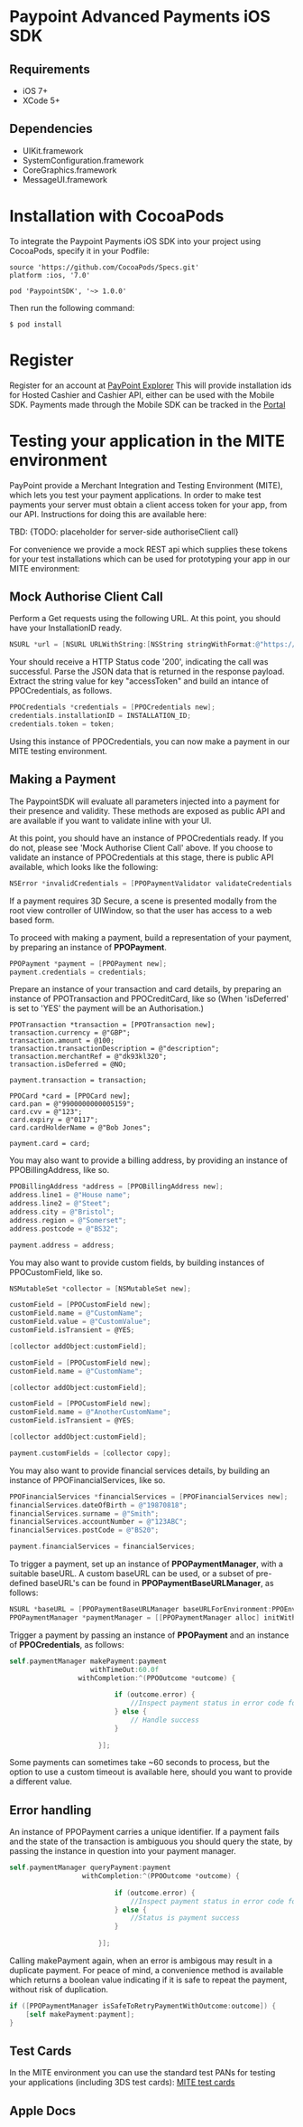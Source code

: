 # Paypoint Advanced Payments iOS SDK

## Requirements

* iOS 7+  
* XCode 5+  

## Dependencies
 
* UIKit.framework  
* SystemConfiguration.framework  
* CoreGraphics.framework  
* MessageUI.framework

# Installation with CocoaPods

To integrate the Paypoint Payments iOS SDK into your project using CocoaPods, specify it in your Podfile:

    source 'https://github.com/CocoaPods/Specs.git'
    platform :ios, '7.0'
    
    pod 'PaypointSDK', '~> 1.0.0'

Then run the following command:

    $ pod install


# Register

Register for an account at [PayPoint Explorer](https://developer.paypoint.com/payments/explore/#/register)
This will provide installation ids for Hosted Cashier and Cashier API, either can be used with the Mobile SDK.
Payments made through the Mobile SDK can be tracked in the [Portal](https://portal.mite.paypoint.net:3443/portal-client/#/en_gb/log_in)

# Testing your application in the MITE environment

PayPoint provide a Merchant Integration and Testing Environment (MITE), which lets you test your payment applications. In order to make test payments your server must obtain a client access token for your app, from our API. Instructions for doing this are available here:

TBD:  {TODO: placeholder for server-side authoriseClient call}

For convenience we provide a mock REST api which supplies these tokens for your test installations which can be used for prototyping your app in our MITE environment: 

## Mock Authorise Client Call

Perform a Get requests using the following URL. At this point, you should have your InstallationID ready.

```objective-c
NSURL *url = [NSURL URLWithString:[NSString stringWithFormat:@"https://developer.paypoint.com/payments/explore/rest/mockmobilemerchant/getToken/%@", INSTALLATION_ID]];
```

Your should receive a HTTP Status code '200', indicating the call was successful. Parse the JSON data that is returned in the response payload. Extract the string value for key "accessToken" and build an intance of PPOCredentials, as follows.

```objective-c
PPOCredentials *credentials = [PPOCredentials new];
credentials.installationID = INSTALLATION_ID;
credentials.token = token;
```

Using this instance of PPOCredentials, you can now make a payment in our MITE testing environment.

## Making a Payment 

The PaypointSDK will evaluate all parameters injected into a payment for their presence and validity.  These methods are exposed as public API and are available if you want to validate inline with your UI.

At this point, you should have an instance of PPOCredentials ready. If you do not, please see 'Mock Authorise Client Call' above. If you choose to validate an instance of PPOCredentials at this stage, there is public API available, which looks like the following:

```objective-c
NSError *invalidCredentials = [PPOPaymentValidator validateCredentials:credentials];
```

If a payment requires 3D Secure, a scene is presented modally from the root view controller of UIWindow, so that the user has access to a web based form.

To proceed with making a payment, build a representation of your payment, by preparing an instance of **PPOPayment**.


```objective-c
PPOPayment *payment = [PPOPayment new];
payment.credentials = credentials;
```

Prepare an instance of your transaction and card details, by preparing an instance of PPOTransaction and PPOCreditCard, like so (When 'isDeferred' is set to 'YES' the payment will be an Authorisation.)

```ojective-c
PPOTransaction *transaction = [PPOTransaction new];
transaction.currency = @"GBP";
transaction.amount = @100;
transaction.transactionDescription = @"description";
transaction.merchantRef = @"dk93kl320";
transaction.isDeferred = @NO;

payment.transaction = transaction;

PPOCard *card = [PPOCard new];
card.pan = @"9900000000005159";
card.cvv = @"123";
card.expiry = @"0117";
card.cardHolderName = @"Bob Jones";

payment.card = card;
```

You may also want to provide a billing address, by providing an instance of PPOBillingAddress, like so.

```objective-c
PPOBillingAddress *address = [PPOBillingAddress new];
address.line1 = @"House name";
address.line2 = @"Steet";
address.city = @"Bristol";
address.region = @"Somerset";
address.postcode = @"BS32";

payment.address = address;
```

You may also want to provide custom fields, by building instances of PPOCustomField, like so.


```objective-c
NSMutableSet *collector = [NSMutableSet new];

customField = [PPOCustomField new];
customField.name = @"CustomName";
customField.value = @"CustomValue";
customField.isTransient = @YES;

[collector addObject:customField];

customField = [PPOCustomField new];
customField.name = @"CustomName";

[collector addObject:customField];

customField = [PPOCustomField new];
customField.name = @"AnotherCustomName";
customField.isTransient = @YES;

[collector addObject:customField];

payment.customFields = [collector copy];
```

You may also want to provide financial services details, by building an instance of PPOFinancialServices, like so.

```objective-c
PPOFinancialServices *financialServices = [PPOFinancialServices new];
financialServices.dateOfBirth = @"19870818";
financialServices.surname = @"Smith";
financialServices.accountNumber = @"123ABC";
financialServices.postCode = @"BS20";

payment.financialServices = financialServices;
```


To trigger a payment, set up an instance of  **PPOPaymentManager**, with a suitable baseURL.  A custom baseURL can be used, or a subset of pre-defined baseURL's can be found in **PPOPaymentBaseURLManager**, as follows:

```objective-c
NSURL *baseURL = [PPOPaymentBaseURLManager baseURLForEnvironment:PPOEnvironmentMerchantIntegrationTestingEnvironment];
PPOPaymentManager *paymentManager = [[PPOPaymentManager alloc] initWithBaseURL:baseURL];
```

Trigger a payment by passing an instance of **PPOPayment** and an instance of **PPOCredentials**, as follows:

```objective-c    
self.paymentManager makePayment:payment 
                    withTimeOut:60.0f
                 withCompletion:^(PPOOutcome *outcome) {
                        
                          if (outcome.error) {
                              //Inspect payment status in error code for the corresponding error domain.
                          } else {
                              // Handle success
                          }
                          
                      }];
```


Some payments can sometimes take ~60 seconds to process, but the option to use a custom timeout is available here, should you want to provide a different value.

## Error handling

An instance of PPOPayment carries a unique identifier. If a payment fails and the state of the transaction is ambiguous you should query the state, by passing the instance in question into your payment manager.

```objective-c
self.paymentManager queryPayment:payment 
                  withCompletion:^(PPOOutcome *outcome) {
                        
                          if (outcome.error) {
                              //Inspect payment status in error code for the corresponding error domain.
                          } else {
                              //Status is payment success
                          }
                          
                      }];
```

Calling makePayment again, when an error is ambigous may result in a duplicate payment. For peace of mind, a convenience method is available which returns a boolean value indicating if it is safe to repeat the payment, without risk of duplication.

```objective-c
if ([PPOPaymentManager isSafeToRetryPaymentWithOutcome:outcome]) {
    [self makePayment:payment];
}
```


## Test Cards

In the MITE environment you can use the standard test PANs for testing your applications (including 3DS test cards): 
[MITE test cards](https://developer.paypoint.com/payments/docs/#getting_started/test_cards)

## Apple Docs